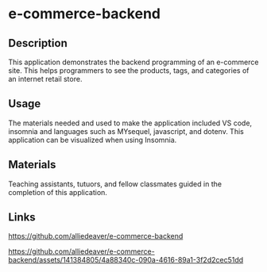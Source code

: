 # e-commerce-backend

## Description
This application demonstrates the backend programming of an e-commerce site. This helps programmers to see the products, tags, and categories of an internet retail store. 

## Usage
The materials needed and used to make the application included VS code, insomnia and languages such as MYsequel, javascript, and dotenv. This application can be visualized when using Insomnia. 

## Materials
Teaching assistants, tutuors, and fellow classmates guided in the completion of this application. 

## Links 

https://github.com/alliedeaver/e-commerce-backend



https://github.com/alliedeaver/e-commerce-backend/assets/141384805/4a88340c-090a-4616-89a1-3f2d2cec51dd

